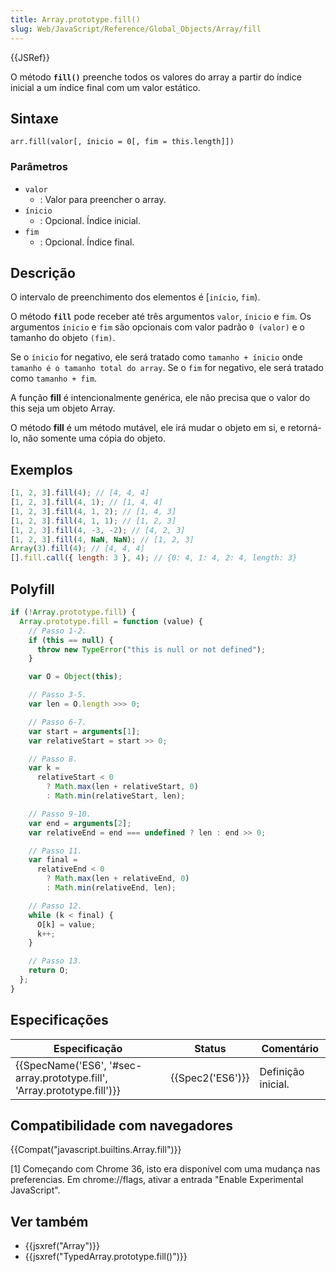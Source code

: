 ```yaml
---
title: Array.prototype.fill()
slug: Web/JavaScript/Reference/Global_Objects/Array/fill
---
```


{{JSRef}}

O método **`fill()`** preenche todos os valores do array a partir do índice inicial a um índice final com um valor estático.

## Sintaxe

```
arr.fill(valor[, ínicio = 0[, fim = this.length]])
```

### Parâmetros

- `valor`
  - : Valor para preencher o array.
- `ínicio`
  - : Opcional. Índice inicial.
- `fim`
  - : Opcional. Índice final.

## Descrição

O intervalo de preenchimento dos elementos é \[`início`, `fim`).

O método **`fill`** pode receber até três argumentos `valor`, `ínicio` e `fim`. Os argumentos `ínicio` e `fim` são opcionais com valor padrão `0 (valor)` e o tamanho do objeto `(fim)`.

Se o `ínicio` for negativo, ele será tratado como `tamanho + ínicio` onde `tamanho é o tamanho total do array`. Se o `fim` for negativo, ele será tratado como `tamanho + fim`.

A função **fill** é intencionalmente genérica, ele não precisa que o valor do this seja um objeto Array.

O método **fill** é um método mutável, ele irá mudar o objeto em si, e retorná-lo, não somente uma cópia do objeto.

## Exemplos

```js
[1, 2, 3].fill(4); // [4, 4, 4]
[1, 2, 3].fill(4, 1); // [1, 4, 4]
[1, 2, 3].fill(4, 1, 2); // [1, 4, 3]
[1, 2, 3].fill(4, 1, 1); // [1, 2, 3]
[1, 2, 3].fill(4, -3, -2); // [4, 2, 3]
[1, 2, 3].fill(4, NaN, NaN); // [1, 2, 3]
Array(3).fill(4); // [4, 4, 4]
[].fill.call({ length: 3 }, 4); // {0: 4, 1: 4, 2: 4, length: 3}
```

## Polyfill

```js
if (!Array.prototype.fill) {
  Array.prototype.fill = function (value) {
    // Passo 1-2.
    if (this == null) {
      throw new TypeError("this is null or not defined");
    }

    var O = Object(this);

    // Passo 3-5.
    var len = O.length >>> 0;

    // Passo 6-7.
    var start = arguments[1];
    var relativeStart = start >> 0;

    // Passo 8.
    var k =
      relativeStart < 0
        ? Math.max(len + relativeStart, 0)
        : Math.min(relativeStart, len);

    // Passo 9-10.
    var end = arguments[2];
    var relativeEnd = end === undefined ? len : end >> 0;

    // Passo 11.
    var final =
      relativeEnd < 0
        ? Math.max(len + relativeEnd, 0)
        : Math.min(relativeEnd, len);

    // Passo 12.
    while (k < final) {
      O[k] = value;
      k++;
    }

    // Passo 13.
    return O;
  };
}
```

## Especificações

| Especificação                                                            | Status           | Comentário         |
| ------------------------------------------------------------------------ | ---------------- | ------------------ |
| {{SpecName('ES6', '#sec-array.prototype.fill', 'Array.prototype.fill')}} | {{Spec2('ES6')}} | Definição inicial. |

## Compatibilidade com navegadores

{{Compat("javascript.builtins.Array.fill")}}

\[1] Começando com Chrome 36, isto era disponível com uma mudança nas preferencias. Em chrome://flags, ativar a entrada "Enable Experimental JavaScript".

## Ver também

- {{jsxref("Array")}}
- {{jsxref("TypedArray.prototype.fill()")}}
